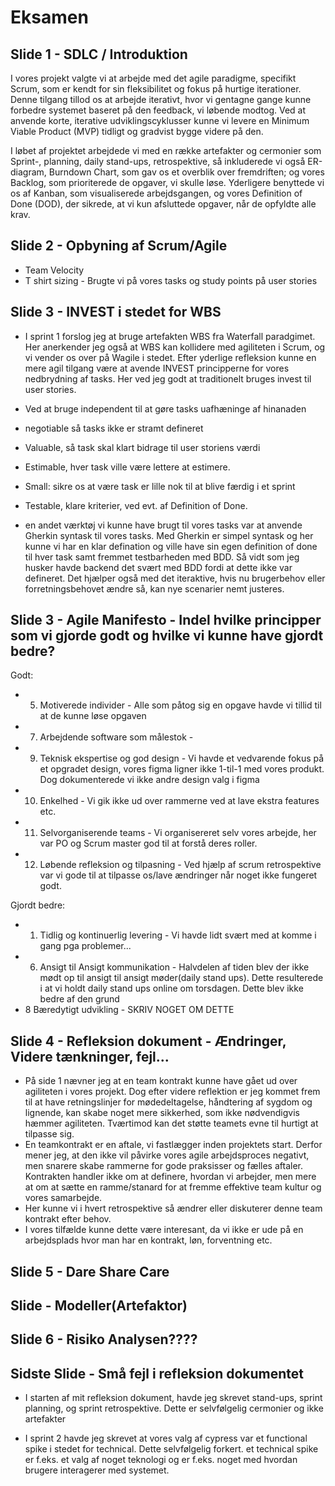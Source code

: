 # Eksamen

## Slide 1 - SDLC / Introduktion

I vores projekt valgte vi at arbejde med det agile paradigme, specifikt Scrum, som er kendt for sin fleksibilitet og fokus på hurtige iterationer. Denne tilgang tillod os at arbejde iterativt, hvor vi gentagne gange kunne forbedre systemet baseret på den feedback, vi løbende modtog. Ved at anvende korte, iterative udviklingscyklusser kunne vi levere en Minimum Viable Product (MVP) tidligt og gradvist bygge videre på den.

I løbet af projektet arbejdede vi med en række artefakter og cermonier som Sprint-, planning, daily stand-ups, retrospektive, så inkluderede vi også ER-diagram, Burndown Chart, som gav os et overblik over fremdriften; og vores Backlog, som prioriterede de opgaver, vi skulle løse. Yderligere benyttede vi os af Kanban, som visualiserede arbejdsgangen, og vores Definition of Done (DOD), der sikrede, at vi kun afsluttede opgaver, når de opfyldte alle krav.

## Slide 2 - Opbyning af Scrum/Agile

* Team Velocity
* T shirt sizing - Brugte vi på vores tasks og study points på user stories

## Slide 3 - INVEST i stedet for WBS

* I sprint 1 forslog jeg at bruge artefakten WBS fra Waterfall paradgimet. Her anerkender jeg også at WBS kan kollidere med agiliteten i Scrum, og vi vender os over på Wagile i stedet. Efter yderlige refleksion kunne en mere agil tilgang være at avende INVEST principperne for vores nedbrydning af tasks. Her ved jeg godt at traditionelt bruges invest til user stories.
* Ved at bruge independent til at gøre tasks uafhæninge af hinanaden
* negotiable så tasks ikke er stramt defineret
* Valuable, så task skal klart bidrage til user storiens værdi
* Estimable, hver task ville være lettere at estimere.
* Small: sikre os at være task er lille nok til at blive færdig i et sprint
* Testable, klare kriterier, ved evt. af Definition of Done.

* en andet værktøj vi kunne have brugt til vores tasks var at anvende Gherkin syntask til vores tasks. Med Gherkin er simpel syntask og her kunne vi har en klar defination og ville have sin egen definition of done til hver task samt fremmet testbarheden med BDD. Så vidt som jeg husker havde backend det svært med BDD fordi at dette ikke var defineret. Det hjælper også med det iteraktive, hvis nu brugerbehov eller forretningsbehovet ændre så, kan nye scenarier nemt justeres.


## Slide 3 - Agile Manifesto - Indel hvilke principper som vi gjorde godt og hvilke vi kunne have gjordt bedre?

Godt:
* 5. Motiverede individer - Alle som påtog sig en opgave havde vi tillid til at de kunne løse opgaven
* 7. Arbejdende software som målestok -
* 9. Teknisk ekspertise og god design - Vi havde et vedvarende fokus på et opgradet design, vores figma ligner ikke 1-til-1 med vores produkt. Dog dokumenterede vi ikke andre design valg i figma
* 10. Enkelhed - Vi gik ikke ud over rammerne ved at lave ekstra features etc.
* 11. Selvorganiserende teams - Vi organisereret selv vores arbejde, her var PO og Scrum master god til at forstå deres roller.
* 12. Løbende refleksion og tilpasning - Ved hjælp af scrum retrospektive var vi gode til at tilpasse os/lave ændringer når noget ikke fungeret godt.

Gjordt bedre: 
* 1. Tidlig og kontinuerlig levering - Vi havde lidt svært med at komme i gang pga problemer... 
* 6. Ansigt til Ansigt kommunikation - Halvdelen af tiden blev der ikke mødt op til ansigt til ansigt møder(daily stand ups). Dette resulterede i at vi holdt daily stand ups online om torsdagen. Dette blev ikke bedre af den grund
* 8 Bæredytigt udvikling - SKRIV NOGET OM DETTE 

## Slide 4 - Refleksion dokument - Ændringer, Videre tænkninger, fejl...

* På side 1 nævner jeg at en team kontrakt kunne have gået ud over agiliteten i vores projekt. Dog efter videre reflektion er jeg kommet frem til at have retningslinjer for mødedeltagelse, håndtering af sygdom og lignende, kan skabe noget mere sikkerhed, som ikke nødvendigvis hæmmer agiliteten. Tværtimod kan det støtte teamets evne til hurtigt at tilpasse sig.
* En teamkontrakt er en aftale, vi fastlægger inden projektets start. Derfor mener jeg, at den ikke vil påvirke vores agile arbejdsproces negativt, men snarere skabe rammerne for gode praksisser og fælles aftaler. Kontrakten handler ikke om at definere, hvordan vi arbejder, men mere at om at sætte en ramme/stanard for at fremme effektive team kultur og vores samarbejde. 
* Her kunne vi i hvert retrospektive så ændrer eller diskuterer denne team kontrakt efter behov.
* I vores tilfælde kunne dette være interesant, da vi ikke er ude på en arbejdsplads hvor man har en kontrakt, løn, forventning etc. 

## Slide 5 - Dare Share Care

## Slide - Modeller(Artefaktor)

## Slide 6 - Risiko Analysen????

## Sidste Slide - Små fejl i refleksion dokumentet

* I starten af mit refleksion dokument, havde jeg skrevet stand-ups, sprint planning, og sprint retrospektive. Dette er selvfølgelig cermonier og ikke artefakter

* I sprint 2 havde jeg skrevet at vores valg af cypress var et functional spike i stedet for technical. Dette selvfølgelig forkert. et technical spike er f.eks. et valg af noget teknologi og er f.eks. noget med hvordan brugere interagerer med systemet.

